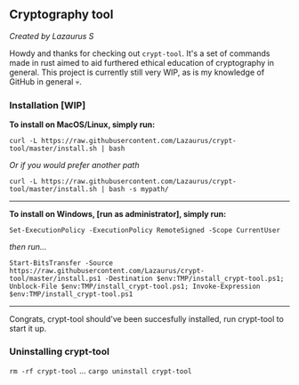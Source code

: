 ## Cryptography tool
*Created by Lazaurus S*

Howdy and thanks for checking out `crypt-tool`. It's a set of commands made in rust aimed to aid furthered ethical education of cryptography in general.
This project is currently still very WIP, as is my knowledge of GitHub in general :skull:.

### Installation [WIP] 
**To install on MacOS/Linux, simply run:**

`curl -L https://raw.githubusercontent.com/Lazaurus/crypt-tool/master/install.sh | bash`

*Or if you would prefer another path*

`curl -L https://raw.githubusercontent.com/Lazaurus/crypt-tool/master/install.sh | bash -s mypath/`
* * * * * * * * * * * * * * * * * * * * * * * * * * * * * * * * * * * * * * * * * * * * * * * * *

**To install on Windows, [run as administrator], simply run:**

`Set-ExecutionPolicy -ExecutionPolicy RemoteSigned -Scope CurrentUser`

*then run...*

`Start-BitsTransfer -Source https://raw.githubusercontent.com/Lazaurus/crypt-tool/master/install.ps1 -Destination $env:TMP/install_crypt-tool.ps1; Unblock-File $env:TMP/install_crypt-tool.ps1; Invoke-Expression $env:TMP/install_crypt-tool.ps1`


_ _ _ _ _ _ _ _ _ _ _ _ _ _ _ _ _ _ _ _ _ _ _ _ _ _ _ _ _ _ _ _ _ _ _ _ _ _ _ _ _ _ _ 

Congrats, crypt-tool should've been succesfully installed, run crypt-tool to start it up.


### Uninstalling crypt-tool
`rm -rf crypt-tool`
...
`cargo uninstall crypt-tool`



